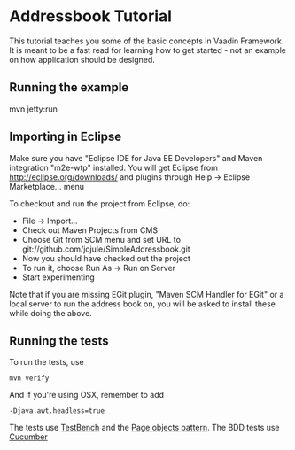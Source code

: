 Addressbook Tutorial
====================

This tutorial teaches you some of the basic concepts in Vaadin Framework. It is meant to be 
a fast read for learning how to get started - not an example on how application should be
designed.


Running the example
-------------------
mvn jetty:run


Importing in Eclipse
--------------------
Make sure you have "Eclipse IDE for Java EE Developers" and Maven integration "m2e-wtp" installed. You will get Eclipse from http://eclipse.org/downloads/ and plugins through Help -> Eclipse Marketplace... menu

To checkout and run the project from Eclipse, do:
- File -> Import...
- Check out Maven Projects from CMS
- Choose Git from SCM menu and set URL to git://github.com/jojule/SimpleAddressbook.git
- Now you should have checked out the project
- To run it, choose Run As -> Run on Server
- Start experimenting

Note that if you are missing EGit plugin, "Maven SCM Handler for EGit" or a local server to run the address book on, you will be asked to install these while doing the above.

Running the tests
--------------------
To run the tests, use

	mvn verify

And if you're using OSX, remember to add

	-Djava.awt.headless=true

The tests use [TestBench](https://vaadin.com/add-ons/testbench) and the [Page objects pattern](https://code.google.com/p/selenium/wiki/PageObjects). The BDD tests use [Cucumber](http://cukes.info/)